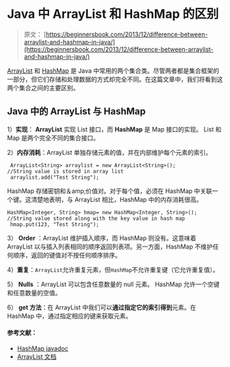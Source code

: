 # Java 中 ArrayList 和 HashMap 的区别

> 原文： [https://beginnersbook.com/2013/12/difference-between-arraylist-and-hashmap-in-java/](https://beginnersbook.com/2013/12/difference-between-arraylist-and-hashmap-in-java/)

[ArrayList](https://beginnersbook.com/2013/12/java-arraylist/) 和 [HashMap](https://beginnersbook.com/2013/12/hashmap-in-java-with-example/) 是 Java 中常用的两个集合类。尽管两者都是集合框架的一部分，但它们存储和处理数据的方式却完全不同。在这篇文章中，我们将看到这两个集合之间的主要区别。

## Java 中的 ArrayList 与 HashMap

1）**实现**： **ArrayList** 实现 List 接口，而 **HashMap** 是 Map 接口的实现。 List 和 Map 是两个完全不同的集合接口。

2）**内存消耗**：ArrayList 单独存储元素的值，并在内部维护每个元素的索引。

```
 ArrayList<String> arraylist = new ArrayList<String>();
//String value is stored in array list
 arraylist.add("Test String");
```

HashMap 存储密钥和＆amp;价值对。对于每个值，必须在 HashMap 中关联一个键。这清楚地表明，与 ArrayList 相比，HashMap 中的内存消耗很高。

```
HashMap<Integer, String> hmap= new HashMap<Integer, String>();
//String value stored along with the key value in hash map
 hmap.put(123, "Test String");
```

3） **Order** ：ArrayList 维护插入顺序，而 HashMap 则没有。这意味着 ArrayList 以与插入列表相同的顺序返回列表项。另一方面，HashMap 不维护任何顺序，返回的键值对不按任何顺序排序。

4）**重复**：`ArrayList`允许重复元素，但`HashMap`不允许重复键（它允许重复值）。

5） **Nulls** ：ArrayList 可以包含任意数量的 null 元素。 HashMap 允许一个空键和任意数量的空值。

6） **get 方法**：在 ArrayList 中我们可以**通过指定它的索引得到**元素。在 HashMap 中，通过指定相应的键来获取元素。

#### 参考文献：

*   [HashMap javadoc](https://docs.oracle.com/javase/7/docs/api/java/util/HashMap.html)
*   [ArrayList 文档](https://docs.oracle.com/javase/7/docs/api/java/util/ArrayList.html)